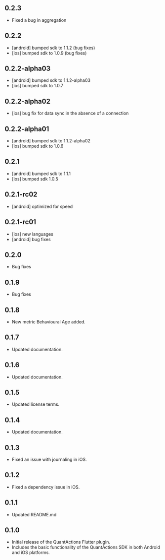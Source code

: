 ## 0.2.3

* Fixed a bug in aggregation

## 0.2.2

* [android] bumped sdk to 1.1.2 (bug fixes)
* [ios] bumped sdk to 1.0.9 (bug fixes)

## 0.2.2-alpha03

* [android] bumped sdk to 1.1.2-alpha03
* [ios] bumped sdk to 1.0.7

## 0.2.2-alpha02

* [ios] bug fix for data sync in the absence of a connection 

## 0.2.2-alpha01

* [android] bumped sdk to 1.1.2-alpha02
* [ios] bumped sdk to 1.0.6

## 0.2.1

* [android] bumped sdk to 1.1.1
* [ios] bumped sdk 1.0.5

## 0.2.1-rc02

* [android] optimized for speed

## 0.2.1-rc01

* [ios] new languages
* [android] bug fixes

## 0.2.0

* Bug fixes

## 0.1.9

* Bug fixes

## 0.1.8

* New metric Behavioural Age added.

## 0.1.7

* Updated documentation.

## 0.1.6

* Updated documentation.

## 0.1.5

* Updated license terms.

## 0.1.4

* Updated documentation.

## 0.1.3

* Fixed an issue with journaling in iOS.

## 0.1.2

* Fixed a dependency issue in iOS.

## 0.1.1

* Updated README.md

## 0.1.0

* Initial release of the QuantActions Flutter plugin.
* Includes the basic functionality of the QuantActions SDK in both Android and iOS platforms.
